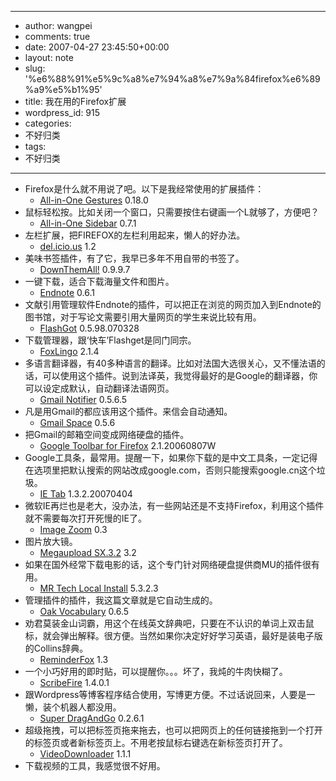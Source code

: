 - --
- author: wangpei
- comments: true
- date: 2007-04-27 23:45:50+00:00
- layout: note
- slug: '%e6%88%91%e5%9c%a8%e7%94%a8%e7%9a%84firefox%e6%89%a9%e5%b1%95'
- title: 我在用的Firefox扩展
- wordpress_id: 915
- categories:
- 不好归类
- tags:
- 不好归类
- --
- Firefox是什么就不用说了吧。以下是我经常使用的扩展插件：
    - [All-in-One Gestures](http://perso.wanadoo.fr/marc.boullet/ext/extensions-en.html) 0.18.0
- 鼠标轻松按。比如关闭一个窗口，只需要按住右键画一个L就够了，方便吧？
    - [All-in-One Sidebar](http://firefox.exxile.net/aios/) 0.7.1
- 左栏扩展，把FIREFOX的左栏利用起来，懒人的好办法。
    - [del.icio.us](http://del.icio.us/) 1.2
- 美味书签插件，有了它，我早已多年不用自带的书签了。
    - [DownThemAll!](http://www.downthemall.net) 0.9.9.7
- 一键下载，适合下载海量文件和图片。
    - [Endnote](http://www.kuendig.net) 0.6.1
- 文献引用管理软件Endnote的插件，可以把正在浏览的网页加入到Endnote的图书馆，对于写论文需要引用大量网页的学生来说比较有用。
    - [FlashGot](http://flashgot.net) 0.5.98.070328
- 下载管理器，跟‘快车’Flashget是同门同宗。
    - [FoxLingo](http://www.concisefreeware.com/foxlingo.php) 2.1.4
- 多语言翻译器，有40多种语言的翻译。比如对法国大选很关心，又不懂法语的话，可以使用这个插件。说到法译英，我觉得最好的是Google的翻译器，你可以设定成默认，自动翻译法语网页。
    - [Gmail Notifier](http://www.nexgenmedia.net/extensions/) 0.5.6.5
- 凡是用Gmail的都应该用这个插件。来信会自动通知。
    - [Gmail Space](http://www.getgspace.com/) 0.5.6
- 把Gmail的邮箱空间变成网络硬盘的插件。
    - [Google Toolbar for Firefox](http://www.google.com/) 2.1.20060807W
- Google工具条，最常用。提醒一下，如果你下载的是中文工具条，一定记得在选项里把默认搜索的网站改成google.com，否则只能搜索google.cn这个垃圾。
    - [IE Tab](http://ietab.mozdev.org/) 1.3.2.20070404
- 微软IE再烂也是老大，没办法，有一些网站还是不支持Firefox，利用这个插件就不需要每次打开死慢的IE了。
    - [Image Zoom](http://imagezoom.yellowgorilla.net/) 0.3
- 图片放大镜。
    - [Megaupload SX.3.2](http://www.pbreak.rg.com.br/) 3.2
- 如果在国外经常下载电影的话，这个专门针对网络硬盘提供商MU的插件很有用。
    - [MR Tech Local Install](http://www.mrtech.com/extensions/local_install/) 5.3.2.3
- 管理插件的插件，我这篇文章就是它自动生成的。
    - [Oak Vocabulary](http://gsm.chenzhiyuan.googlepages.com/OakVocabulary.html) 0.6.5
- 劝君莫装金山词霸，用这个在线英文辞典吧，只要在不认识的单词上双击鼠标，就会弹出解释。很方便。当然如果你决定好好学习英语，最好是装电子版的Collins辞典。
    - [ReminderFox](http://reminderfox.mozdev.org) 1.3
- 一个小巧好用的即时贴，可以提醒你。。。坏了，我炖的牛肉快糊了。
    - [ScribeFire](http://scribefire.com/) 1.4.0.1
- 跟Wordpress等博客程序结合使用，写博更方便。不过话说回来，人要是一懒，装个机器人都没用。
    - [Super DragAndGo](http://morphis.eu.org/) 0.2.6.1
- 超级拖拽，可以把标签页拖来拖去，也可以把网页上的任何链接拖到一个打开的标签页或者新标签页上。不用老按鼠标右键选在新标签页打开了。
    - [VideoDownloader](http://videodownloader.net/) 1.1.1
- 下载视频的工具，我感觉很不好用。
